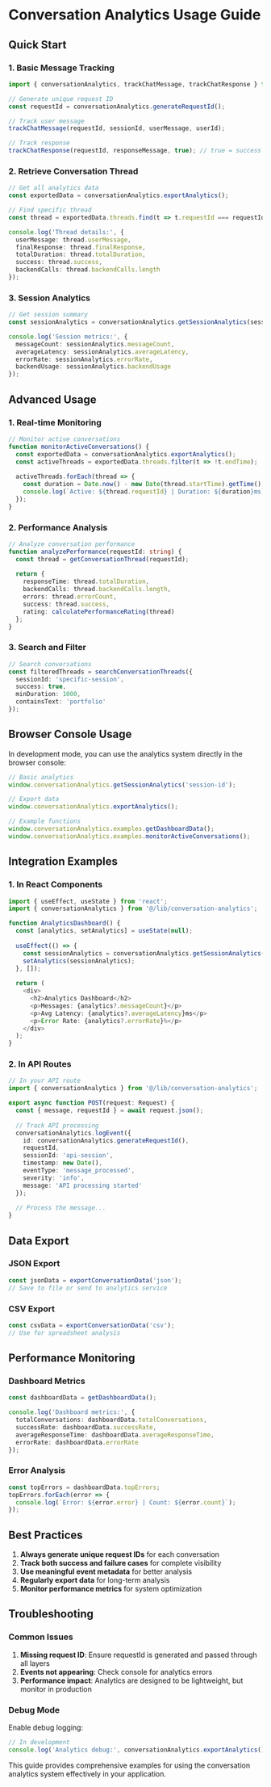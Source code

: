 # Conversation Analytics Usage Guide

## Quick Start

### 1. Basic Message Tracking
```typescript
import { conversationAnalytics, trackChatMessage, trackChatResponse } from '@/lib/conversation-analytics';

// Generate unique request ID
const requestId = conversationAnalytics.generateRequestId();

// Track user message
trackChatMessage(requestId, sessionId, userMessage, userId);

// Track response
trackChatResponse(requestId, responseMessage, true); // true = success
```

### 2. Retrieve Conversation Thread
```typescript
// Get all analytics data
const exportedData = conversationAnalytics.exportAnalytics();

// Find specific thread
const thread = exportedData.threads.find(t => t.requestId === requestId);

console.log('Thread details:', {
  userMessage: thread.userMessage,
  finalResponse: thread.finalResponse,
  totalDuration: thread.totalDuration,
  success: thread.success,
  backendCalls: thread.backendCalls.length
});
```

### 3. Session Analytics
```typescript
// Get session summary
const sessionAnalytics = conversationAnalytics.getSessionAnalytics(sessionId);

console.log('Session metrics:', {
  messageCount: sessionAnalytics.messageCount,
  averageLatency: sessionAnalytics.averageLatency,
  errorRate: sessionAnalytics.errorRate,
  backendUsage: sessionAnalytics.backendUsage
});
```

## Advanced Usage

### 1. Real-time Monitoring
```typescript
// Monitor active conversations
function monitorActiveConversations() {
  const exportedData = conversationAnalytics.exportAnalytics();
  const activeThreads = exportedData.threads.filter(t => !t.endTime);
  
  activeThreads.forEach(thread => {
    const duration = Date.now() - new Date(thread.startTime).getTime();
    console.log(`Active: ${thread.requestId} | Duration: ${duration}ms`);
  });
}
```

### 2. Performance Analysis
```typescript
// Analyze conversation performance
function analyzePerformance(requestId: string) {
  const thread = getConversationThread(requestId);
  
  return {
    responseTime: thread.totalDuration,
    backendCalls: thread.backendCalls.length,
    errors: thread.errorCount,
    success: thread.success,
    rating: calculatePerformanceRating(thread)
  };
}
```

### 3. Search and Filter
```typescript
// Search conversations
const filteredThreads = searchConversationThreads({
  sessionId: 'specific-session',
  success: true,
  minDuration: 1000,
  containsText: 'portfolio'
});
```

## Browser Console Usage

In development mode, you can use the analytics system directly in the browser console:

```javascript
// Basic analytics
window.conversationAnalytics.getSessionAnalytics('session-id');

// Export data
window.conversationAnalytics.exportAnalytics();

// Example functions
window.conversationAnalytics.examples.getDashboardData();
window.conversationAnalytics.examples.monitorActiveConversations();
```

## Integration Examples

### 1. In React Components
```typescript
import { useEffect, useState } from 'react';
import { conversationAnalytics } from '@/lib/conversation-analytics';

function AnalyticsDashboard() {
  const [analytics, setAnalytics] = useState(null);
  
  useEffect(() => {
    const sessionAnalytics = conversationAnalytics.getSessionAnalytics('current-session');
    setAnalytics(sessionAnalytics);
  }, []);
  
  return (
    <div>
      <h2>Analytics Dashboard</h2>
      <p>Messages: {analytics?.messageCount}</p>
      <p>Avg Latency: {analytics?.averageLatency}ms</p>
      <p>Error Rate: {analytics?.errorRate}%</p>
    </div>
  );
}
```

### 2. In API Routes
```typescript
// In your API route
import { conversationAnalytics } from '@/lib/conversation-analytics';

export async function POST(request: Request) {
  const { message, requestId } = await request.json();
  
  // Track API processing
  conversationAnalytics.logEvent({
    id: conversationAnalytics.generateRequestId(),
    requestId,
    sessionId: 'api-session',
    timestamp: new Date(),
    eventType: 'message_processed',
    severity: 'info',
    message: 'API processing started'
  });
  
  // Process the message...
}
```

## Data Export

### JSON Export
```typescript
const jsonData = exportConversationData('json');
// Save to file or send to analytics service
```

### CSV Export
```typescript
const csvData = exportConversationData('csv');
// Use for spreadsheet analysis
```

## Performance Monitoring

### Dashboard Metrics
```typescript
const dashboardData = getDashboardData();

console.log('Dashboard metrics:', {
  totalConversations: dashboardData.totalConversations,
  successRate: dashboardData.successRate,
  averageResponseTime: dashboardData.averageResponseTime,
  errorRate: dashboardData.errorRate
});
```

### Error Analysis
```typescript
const topErrors = dashboardData.topErrors;
topErrors.forEach(error => {
  console.log(`Error: ${error.error} | Count: ${error.count}`);
});
```

## Best Practices

1. **Always generate unique request IDs** for each conversation
2. **Track both success and failure cases** for complete visibility
3. **Use meaningful event metadata** for better analysis
4. **Regularly export data** for long-term analysis
5. **Monitor performance metrics** for system optimization

## Troubleshooting

### Common Issues

1. **Missing request ID**: Ensure requestId is generated and passed through all layers
2. **Events not appearing**: Check console for analytics errors
3. **Performance impact**: Analytics are designed to be lightweight, but monitor in production

### Debug Mode

Enable debug logging:
```typescript
// In development
console.log('Analytics debug:', conversationAnalytics.exportAnalytics());
```

This guide provides comprehensive examples for using the conversation analytics system effectively in your application.